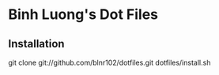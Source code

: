 # Binh Luong's Dot Files

## Installation

  git clone git://github.com/blnr102/dotfiles.git
  dotfiles/install.sh

